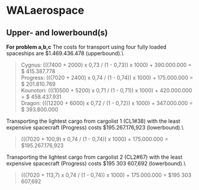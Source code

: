 # WALaerospace

## Upper- and lowerbound(s)
**For problem a,b,c** 
The costs for transport using four fully loaded spaceships are $1.469.436.478 (upperbound).\

> Cygnus: (((7400 + 2000) x 0,73 / (1 - 0,73)) x 1000) + 390.000.000 = $ 415.387.778\
> Progress: (((7020 + 2400) x 0,74 / (1 - 0,74)) x 1000) + 175.000.000 = $ 201.810.769\
> Kounotori: (((10500 + 5200) x 0,71 / (1 - 0,71)) x 1000) + 420.000.000 = $ 458.437.931\
> Dragon: (((12200 + 6000) x 0,72 / (1 - 0,72)) x 1000) + 347.000.000 = $ 393.800.000

Transporting the lightest cargo from cargolist 1 (CL1#38) with the least expensive spacecraft (Progress) costs $195.267.176,923 (lowerbound).\

> (((7020 + 100,9) x 0,74 / (1 - 0,74)) x 1000) + 175.000.000 = $195.267.176,923

Transporting the lightest cargo from cargolist 2 (CL2#67) with the least expensive spacecraft (Progress) costs $195 303 607,692 (lowerbound).\

> (((7020 + 113,7) x 0,74 / (1 - 0,74)) x 1000) + 175.000.000 = $195 303 607,692
